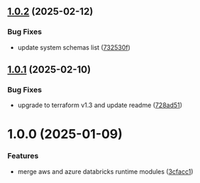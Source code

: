 ## [1.0.2](https://github.com/data-platform-hq/terraform-databricks-runtime/compare/v1.0.1...v1.0.2) (2025-02-12)


### Bug Fixes

* update system schemas list ([732530f](https://github.com/data-platform-hq/terraform-databricks-runtime/commit/732530f359e2f96dd861ddd3756be96ae3955872))

## [1.0.1](https://github.com/data-platform-hq/terraform-databricks-runtime/compare/v1.0.0...v1.0.1) (2025-02-10)


### Bug Fixes

* upgrade to terraform v1.3 and update readme ([728ad51](https://github.com/data-platform-hq/terraform-databricks-runtime/commit/728ad51927ca0d53759481ec6f52564e368289f6))

# 1.0.0 (2025-01-09)


### Features

* merge aws and azure databricks runtime modules ([3cfacc1](https://github.com/data-platform-hq/terraform-databricks-runtime/commit/3cfacc1f7f9e1e3b2fc7e54a9022873ce0270aec))
